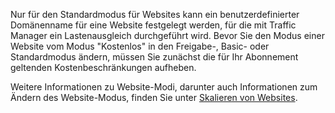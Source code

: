 Nur für den Standardmodus für Websites kann ein benutzerdefinierter Domänenname für eine Website festgelegt werden, für die mit Traffic Manager ein Lastenausgleich durchgeführt wird. Bevor Sie den Modus einer Website vom Modus "Kostenlos" in den Freigabe-, Basic- oder Standardmodus ändern, müssen Sie zunächst die für Ihr Abonnement geltenden Kostenbeschränkungen aufheben.

Weitere Informationen zu Website-Modi, darunter auch Informationen zum Ändern des Website-Modus, finden Sie unter [Skalieren von Websites](http://www.windowsazure.com/en-us/documentation/articles/web-sites-scale/).

